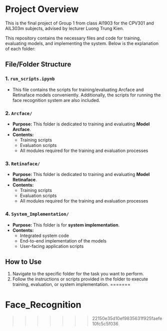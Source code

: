 
# Project Overview
This is the final project of Group 1 from class AI1903 for the CPV301 and AIL303m subjects, advised by lecturer Luong Trung Kien.

This repository contains the necessary files and code for training, evaluating models, and implementing the system. Below is the explanation of each folder:

## File/Folder Structure

### 1. `run_scripts.ipynb`
- This file contains the scripts for training/evaluating Arcface and Retinaface models conveniently. Additionally, the scripts for running the face recognition system are also included.

### 2. `Arcface/`
- **Purpose:** This folder is dedicated to training and evaluating **Model Arcface**.
- **Contents:**
  - Training scripts
  - Evaluation scripts
  - All modules required for the training and evaluation processes

### 3. `Retinaface/`
- **Purpose:** This folder is dedicated to training and evaluating **Model Retinaface**.
- **Contents:**
  - Training scripts
  - Evaluation scripts
  - All modules required for the training and evaluation processes

### 4. `System_Implementation/`
- **Purpose:** This folder is for **system implementation**.
- **Contents:**
  - Integrated system code
  - End-to-end implementation of the models
  - User-facing application scripts

## How to Use

1. Navigate to the specific folder for the task you want to perform.
2. Follow the instructions or scripts provided in the folder to execute training, evaluation, or system implementation.
=======
# Face_Recognition
>>>>>>> 22150e35d10ef9835631f925faefe10fc5c5f036
